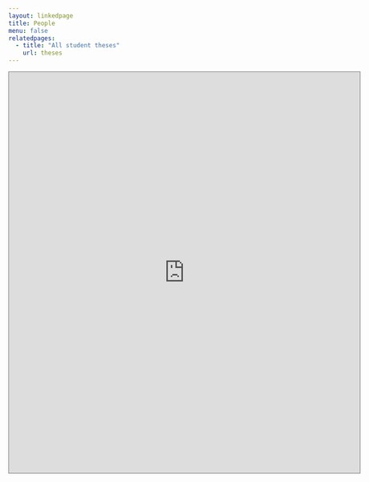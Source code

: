 ```yaml
---
layout: linkedpage
title: People
menu: false
relatedpages:
  - title: "All student theses"
    url: theses
---
```





<iframe src="https://www.google.com/calendar/b/0/embed?title=Arrvindh's%20Work&amp;showPrint=0&amp;showCalendars=0&amp;mode=WEEK&amp;height=800&amp;wkst=2&amp;bgcolor=%239999ff&amp;src=ashriram.work%40gmail.com&amp;color=%23182C57&amp;ctz=America%2FVancouver" style=" border:solid 1px #777 " width="700" height="800" frameborder="0" scrolling="no"></iframe>